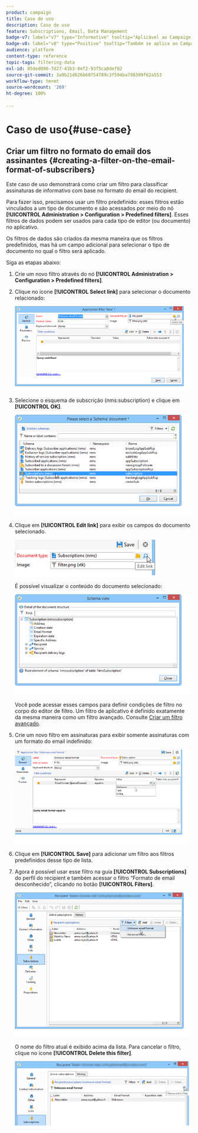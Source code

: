 ```yaml
---
product: campaign
title: Caso de uso
description: Caso de uso
feature: Subscriptions, Email, Data Management
badge-v7: label="v7" type="Informative" tooltip="Aplicável ao Campaign Classic v7"
badge-v8: label="v8" type="Positive" tooltip="Também se aplica ao Campaign v8"
audience: platform
content-type: reference
topic-tags: filtering-data
exl-id: 85ded096-7d27-41b3-8ef2-93f5ca8def82
source-git-commit: 3a9b21d626b60754789c3f594ba798309f62a553
workflow-type: tm+mt
source-wordcount: '269'
ht-degree: 100%

---
```


# Caso de uso{#use-case}



## Criar um filtro no formato do email dos assinantes {#creating-a-filter-on-the-email-format-of-subscribers}

Este caso de uso demonstrará como criar um filtro para classificar assinaturas de informativo com base no formato do email do recipient.

Para fazer isso, precisamos usar um filtro predefinido: esses filtros estão vinculados a um tipo de documento e são acessados por meio do nó **[!UICONTROL Administration > Configuration > Predefined filters]**. Esses filtros de dados podem ser usados para cada tipo de editor (ou documento) no aplicativo.

Os filtros de dados são criados da mesma maneira que os filtros predefinidos, mas há um campo adicional para selecionar o tipo de documento no qual o filtro será aplicado.

Siga as etapas abaixo:

1. Crie um novo filtro através do nó **[!UICONTROL Administration > Configuration > Predefined filters]**.
1. Clique no ícone **[!UICONTROL Select link]** para selecionar o documento relacionado:

   ![](assets/s_ncs_user_filter_choose_schema.png)

1. Selecione o esquema de subscrição (nms:subscription) e clique em **[!UICONTROL OK]**.

   ![](assets/s_ncs_user_filter_select_schema.png)

1. Clique em **[!UICONTROL Edit link]** para exibir os campos do documento selecionado.

   ![](assets/s_ncs_user_filter_edit_schema.png)

   É possível visualizar o conteúdo do documento selecionado:

   ![](assets/s_ncs_user_filter_view_schema.png)

   Você pode acessar esses campos para definir condições de filtro no corpo do editor de filtro. Um filtro de aplicativo é definido exatamente da mesma maneira como um filtro avançado. Consulte [Criar um filtro avançado](../../platform/using/creating-filters.md#creating-an-advanced-filter).

1. Crie um novo filtro em assinaturas para exibir somente assinaturas com um formato do email indefinido:

   ![](assets/s_ncs_user_filter_parameters.png)

1. Clique em **[!UICONTROL Save]** para adicionar um filtro aos filtros predefinidos desse tipo de lista.
1. Agora é possível usar esse filtro na guia **[!UICONTROL Subscriptions]** do perfil do recipient e também acessar o filtro “Formato de email desconhecido”, clicando no botão **[!UICONTROL Filters]**.

   ![](assets/s_ncs_user_filter_on_events.png)

   O nome do filtro atual é exibido acima da lista. Para cancelar o filtro, clique no ícone **[!UICONTROL Delete this filter]**.

   ![](assets/s_ncs_user_filter_on_subscriptions.png)
